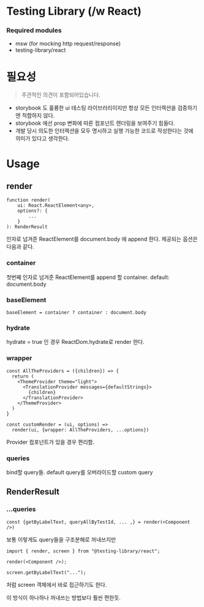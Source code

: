 # Testing Library (/w React)

### Required modules

- msw (for mocking http request/response)
- testing-library/react

# 필요성

> 주관적인 의견이 포함되어있습니다.

- storybook 도 훌륭한 ui 테스팅 라이브러리이지만 항상 모든 인터렉션을 검증하기엔 적합하지 않다.
- storybook 에선 prop 변화에 따른 컴포넌트 렌더링을 보여주기 힘들다.
- 개발 당시 의도한 인터렉션을 모두 명시하고 실행 가능한 코드로 작성한다는 것에 의미가 있다고 생각한다.

# Usage

## render

```
function render(
    ui: React.ReactElement<any>,
    options?: {
        ...
    }
): RenderResult
```

인자로 넘겨준 ReactElement를 document.body 에 append 한다.
제공되는 옵션은 다음과 같다.

### container

첫번째 인자로 넘겨준 ReactElement를 append 할 container.
default: document.body

### baseElement

```
baseElement = container ? container : document.body
```

### hydrate

hydrate = true 인 경우 ReactDom.hydrate로 render 한다.

### wrapper

```
const AllTheProviders = ({children}) => {
  return (
    <ThemeProvider theme="light">
      <TranslationProvider messages={defaultStrings}>
        {children}
      </TranslationProvider>
    </ThemeProvider>
  )
}

const customRender = (ui, options) =>
  render(ui, {wrapper: AllTheProviders, ...options})
```

Provider 컴포넌트가 있을 경우 편리함.

### queries

bind할 query들. default query를 오버라이드할 custom query

## RenderResult

### ...queries

```
const {getByLabelText, queryAllByTestId, ... ,} = render(<Component />)
```

보통 이렇게도 query들을 구조분해로 꺼내쓰지만

```
import { render, screen } from "@testing-library/react";

render(<Component />);

screen.getByLabelText("...");
```

처럼 screen 객체에서 바로 접근하기도 한다.

이 방식이 하나하나 꺼내쓰는 방법보다 훨씬 편한듯.
